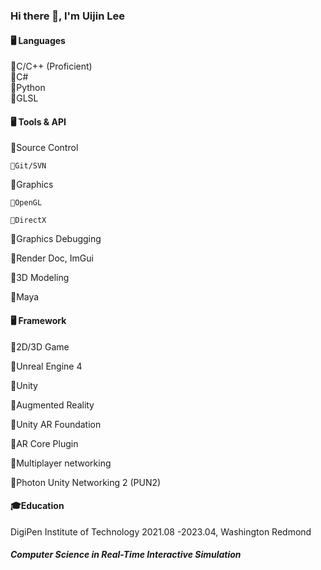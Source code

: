 ### Hi there 👋, I'm Uijin Lee

#### 🖥️ Languages
🔹C/C++ (Proficient)    
🔹C#    
🔹Python    
🔹GLSL

#### 🖥️ Tools & API
🔹Source Control    

    🔸Git/SVN    
🔹Graphics    

    🔸OpenGL    
    
    🔸DirectX    
🔹Graphics Debugging    

   🔸Render Doc, ImGui    
  
🔹3D Modeling    

  🔸Maya

#### 🖥️ Framework
🔹2D/3D Game

  🔸Unreal Engine 4
  
  🔸Unity

  
🔹Augmented Reality

  🔸Unity AR Foundation
  
  🔸AR Core Plugin

  
🔹Multiplayer networking

  🔸Photon Unity Networking 2 (PUN2)

#### 🎓Education
  DigiPen Institute of Technology
  2021.08 -2023.04, Washington Redmond

  ##### Computer Science in Real-Time Interactive Simulation
<!--
**u1zz1n/u1zz1n** is a ✨ _special_ ✨ repository because its `README.md` (this file) appears on your GitHub profile.

Here are some ideas to get you started:

- 🔭 I’m currently working on ...
- 🌱 I’m currently learning ...
- 👯 I’m looking to collaborate on ...
- 🤔 I’m looking for help with ...
- 💬 Ask me about ...
- 📫 How to reach me: ...
- 😄 Pronouns: ...
- ⚡ Fun fact: ...
-->
